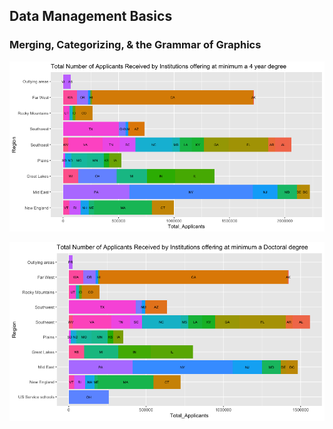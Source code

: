 ## Data Management Basics
### Merging, Categorizing, & the Grammar of Graphics

![](P1Pt1Plot1.png)

![](P1Pt1Plot3.png)



